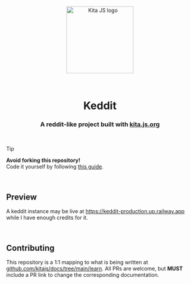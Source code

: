 <br />

<p align="center">
  <a href="https://kita.js.org" target="_blank" rel="noopener noreferrer">
    <img src="https://kita.js.org/logo.png" width="180" alt="Kita JS logo" />
  </a>
</p>

<br />

<h1 align="center">Keddit</h1>
<h3 align="center">A reddit-like project built with <a href="https://kita.js.org" target="_blank" rel="noopener noreferrer">kita.js.org</a></h3>

<br />

> [!TIP]
>
> **Avoid forking this repository!**<br />Code it yourself by following
> [this guide](https://kita.js.org/learn/).

<br />

## Preview

A keddit instance may be live at https://keddit-production.up.railway.app while I have enough credits for it.

<br />

## Contributing

This repository is a 1:1 mapping to what is being written at
[github.com/kitajs/docs/tree/main/learn](https://github.com/kitajs/docs/tree/main/learn).
All PRs are welcome, but **MUST** include a PR link to change the corresponding
documentation.

<br />
